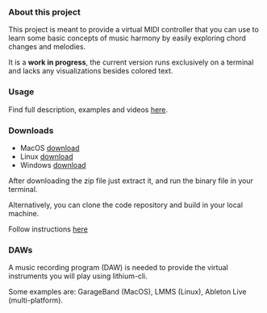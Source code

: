 ### About this project
This project is meant to provide a virtual MIDI controller that you can use to learn some basic concepts of music harmony by easily exploring chord changes and melodies.

It is a **work in progress**, the current version runs exclusively on a terminal and lacks any visualizations besides colored text.

### Usage
Find full description, examples and videos [here](/lithium-cli/usage).

### Downloads
- MacOS [download](https://github.com/mauriciocarbajal/lithium-cli/releases/download/v0.1.1/lithium-cli-0.1.1-macos.zip)
- Linux [download](https://github.com/mauriciocarbajal/lithium-cli/releases/download/v0.1.1/lithium-cli-0.1.1-linux.zip)
- Windows [download](https://github.com/mauriciocarbajal/lithium-cli/releases/download/v0.1.1/lithium-cli-0.1.1-windows.zip)

After downloading the zip file just extract it, and run the binary file in your terminal.

Alternatively, you can clone the code repository and build in your local machine.

Follow instructions [here](https://github.com/mauriciocarbajal/lithium-cli)

### DAWs
A music recording program (DAW) is needed to provide the virtual instruments you will play using lithium-cli.

Some examples are: GarageBand (MacOS), LMMS (Linux), Ableton Live (multi-platform).
